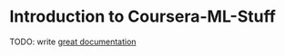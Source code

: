 # Introduction to Coursera-ML-Stuff

TODO: write [great documentation](http://jacobian.org/writing/what-to-write/)
